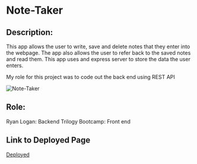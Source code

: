 # Note-Taker 

## Description: 
 This app allows the user to write, save and delete notes that they enter into the webpage. The app also allows the user to refer back to the saved notes and read them. This app uses and express server to store the data the user enters. 

My role for this project was to code out the back end using REST API

![Note-Taker](../public/Note-Taker.png)

 ## Role: 
 Ryan Logan: Backend
 Trilogy Bootcamp: Front end

## Link to Deployed Page 
[Deployed](https://note-taker94.herokuapp.com/)